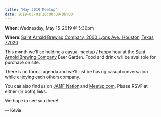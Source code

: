 ```yaml
---
title: "May 2019 Meetup"
date: 2019-05-01T16:00:00-06:00
---
```

**When**: Wednesday, May 15, 2019 @ 5:30pm

**Where**: [Saint Arnold Brewing Company, 2000 Lyons Ave., Houston, Texas 77020](https://goo.gl/maps/J3KutKEH63c19SS5A)

This month we'll be holding a casual meetup / happy hour at the [Saint Arnold Brewing Company](https://www.saintarnold.com/visit/) Beer Garden. Food and drink will be available for purchase on site.

There is no formal agenda and we'll just be having casual conversation while enjoying each others company.

You can also find us on [JAMF Nation](https://www.jamf.com/jamf-nation/events/user-groups/278/houston-apple-admins-may-2019-meetup) and [Meetup.com](https://www.meetup.com/Houston-Apple-Admins/events/261084216/). Please RSVP at either (or both) links.

We hope to see you there!

-- Kevin
